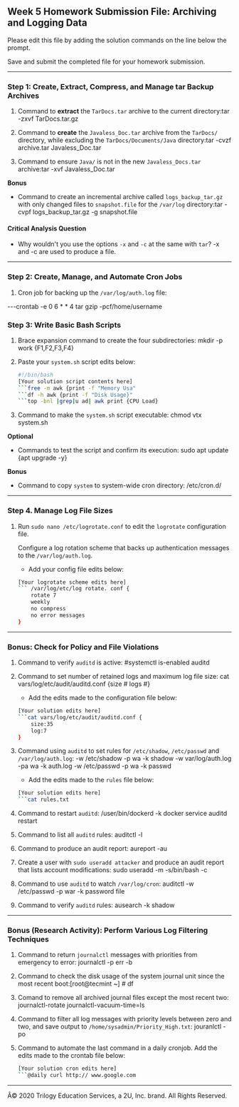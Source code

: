 ## Week 5 Homework Submission File: Archiving and Logging Data

Please edit this file by adding the solution commands on the line below the prompt.

Save and submit the completed file for your homework submission.

---

### Step 1: Create, Extract, Compress, and Manage tar Backup Archives

1. Command to **extract** the `TarDocs.tar` archive to the current directory:tar -zxvf TarDocs.tar.gz

2. Command to **create** the `Javaless_Doc.tar` archive from the `TarDocs/` directory, while excluding the `TarDocs/Documents/Java` directory:tar -cvzf archive.tar Javaless_Doc.tar

3. Command to ensure `Java/` is not in the new `Javaless_Docs.tar` archive:tar -xvf Javaless_Doc.tar

**Bonus** 
- Command to create an incremental archive called `logs_backup_tar.gz` with only changed files to `snapshot.file` for the `/var/log` directory:tar -cvpf logs_backup_tar.gz -g snapshot.file

#### Critical Analysis Question

- Why wouldn't you use the options `-x` and `-c` at the same with `tar`? -x and -c are used to produce a file. 

---

### Step 2: Create, Manage, and Automate Cron Jobs

1. Cron job for backing up the `/var/log/auth.log` file:

---crontab -e 0 6 * * 4 tar gzip -pcf/home/username

### Step 3: Write Basic Bash Scripts

1. Brace expansion command to create the four subdirectories: mkdir -p work {F1,F2,F3,F4}

2. Paste your `system.sh` script edits below:

    ```bash
    #!/bin/bash
    [Your solution script contents here]
    ```free -m awk {print -f "Memory Usa"
    ```df -h awk {print -f "Disk Usage}"
    ```top -bnl |grep|u ad| awk print {CPU Load}
    
3. Command to make the `system.sh` script executable: chmod vtx system.sh 

**Optional**
- Commands to test the script and confirm its execution: sudo apt update {apt upgrade -y}

**Bonus**
- Command to copy `system` to system-wide cron directory: /etc/cron.d/

---

### Step 4. Manage Log File Sizes
 
1. Run `sudo nano /etc/logrotate.conf` to edit the `logrotate` configuration file. 

    Configure a log rotation scheme that backs up authentication messages to the `/var/log/auth.log`.

    - Add your config file edits below:

    ```bash
    [Your logrotate scheme edits here]
    ``` /var/log/etc/log rotate. conf {
        rotate 7
        weekly
        no compress
        no error messages
    }
---

### Bonus: Check for Policy and File Violations

1. Command to verify `auditd` is active: #systemctl is-enabled auditd

2. Command to set number of retained logs and maximum log file size: cat vars/log/etc/audit/auditd.conf {size #
logs #}

    - Add the edits made to the configuration file below:

    ```bash
    [Your solution edits here]
    ```cat vars/log/etc/audit/auditd.conf {
        size:35
        log:7
    }

3. Command using `auditd` to set rules for `/etc/shadow`, `/etc/passwd` and `/var/log/auth.log`: -w /etc/shadow -p wa -k shadow
                                                                                                 -w var/log/auth.log -pa wa -k auth.log
                                                                                                 -w /etc/passwd -p wa -k passwd


    - Add the edits made to the `rules` file below:

    ```bash
    [Your solution edits here]
    ```cat rules.txt

4. Command to restart `auditd`: /user/bin/dockerd -k docker
                                 service auditd restart 

5. Command to list all `auditd` rules: auditctl -l

6. Command to produce an audit report: aureport -au 

7. Create a user with `sudo useradd attacker` and produce an audit report that lists account modifications: sudo useradd -m -s/bin/bash -c

8. Command to use `auditd` to watch `/var/log/cron`: auditctl -w /etc/passwd -p war -k password file

9. Command to verify `auditd` rules: ausearch -k shadow 

---

### Bonus (Research Activity): Perform Various Log Filtering Techniques

1. Command to return `journalctl` messages with priorities from emergency to error: journalctl -p err -b

1. Command to check the disk usage of the system journal unit since the most recent boot:[root@tecmint ~] # df

1. Comand to remove all archived journal files except the most recent two: journalctl-rotate 
                                                                           journalctl-vacuum-time=ls 


1. Command to filter all log messages with priority levels between zero and two, and save output to `/home/sysadmin/Priority_High.txt`: jouranlctl -po

1. Command to automate the last command in a daily cronjob. Add the edits made to the crontab file below:

    ```bash
    [Your solution cron edits here]
    ```@daily curl http:// www.google.com

---
Â© 2020 Trilogy Education Services, a 2U, Inc. brand. All Rights Reserved.

